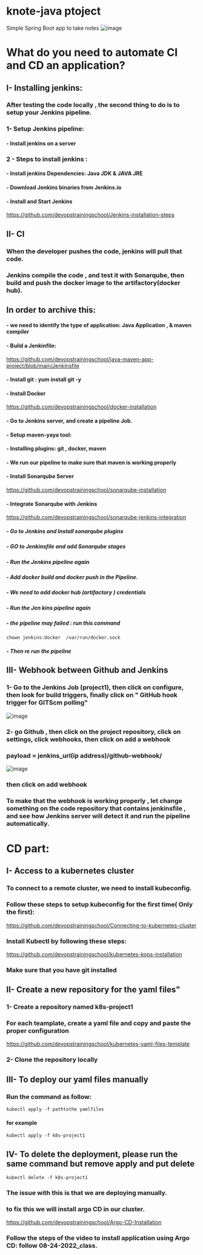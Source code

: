 # knote-java ptoject

Simple Spring Boot app to take notes
![image](https://user-images.githubusercontent.com/107158398/183525592-77d87bd2-61f8-4af5-9152-e853b64fdb28.png)


# What do you need to automate CI and CD an application?
## I- Installing jenkins:
### After testing the code locally , the second thing to do is to setup your Jenkins pipeline.
### 1- Setup Jenkins pipeline:
#### - Install jenkins on a server 
### 2 - Steps to install jenkins : 
#### - Install jenkins Dependencies: Java JDK & JAVA JRE
#### - Download Jenkins binaries from Jenkins.io
#### - Install and Start Jenkins
https://github.com/devopstrainingschool/Jenkins-installation-steps

## II- CI
### When the developer pushes the code, jenkins will pull that code.
### Jenkins compile the code , and test it with Sonarqube, then build and push the docker image to the artifactory(docker hub).
## In order to archive this:
#### - we need to identify the type of application: Java Application , & maven compiler
#### - Build a Jenkinfile: 
https://github.com/devopstrainingschool/java-maven-app-project/blob/main/Jenkinsfile
#### - Install git : yum install git -y
#### - Install Docker
https://github.com/devopstrainingschool/docker-installation
#### - Go to Jenkins server, and create a pipeline Job.
#### - Setup maven-yaya tool: 
#### - Installing plugins: git , docker, maven
#### - We run our pipeline to make sure that maven is working properly
#### - Install Sonarqube Server
https://github.com/devopstrainingschool/sonarqube-installation
#### - Integrate Sonarqube with Jenkins
https://github.com/devopstrainingschool/sonarqube-jenkins-integration
##### - Go to Jenkins and Install sonarqube plugins
##### - GO to Jenkinsfile and add Sonarqube stages
##### - Run the Jenkins pipeline again
##### - Add docker build and docker push in the Pipeline.
##### - We need to add docker hub (artifactory ) credentials
##### - Run the Jen kins pipeline again
##### - the pipeline may failed : run this command
```
chown jenkins:docker  /var/run/docker.sock
```
##### - Then re run the pipeline
## III- Webhook between Github and Jenkins
### 1- Go to the Jenkins Job (project1), then click on configure, then look for build triggers, finally click on " GitHub hook trigger for GITScm polling"
![image](https://user-images.githubusercontent.com/107158398/184759813-e61d50e9-e077-4b80-a4ea-d91869772e35.png)

### 2- go Github , then click on the project repository, click on settings, click webhooks, then click on add a webhook
### payload = jenkins_url(ip address)/github-webhook/
![image](https://user-images.githubusercontent.com/107158398/184759249-b3f1f524-a272-417c-8487-bc0e0067c80c.png)

### then click on add webhook

### To make that the webhook is working properly , let change something on the code repository that contains jenkinsfile , and see how Jenkins server will detect it and run the pipeline automatically.
# CD part:
## I- Access to a kubernetes cluster
### To connect to a remote cluster, we need to install kubeconfig.
### Follow these steps to setup kubeconfig for the first time( Only the first):
https://github.com/devopstrainingschool/Connecting-to-kubernetes-cluster
### Install Kubectl by following these steps:
https://github.com/devopstrainingschool/kubernetes-kops-installation
### Make sure that you have git installed

## II- Create a new repository for the yaml files"
### 1- Create a repository named k8s-project1
### For each teamplate, create a yaml file and copy and paste the proper configuration
https://github.com/devopstrainingschool/kubernetes-yaml-files-template
### 2- Clone the repository locally
## III- To deploy our yaml files manually
### Run the command as follow:
```
kubectl apply -f pathtothe yamlfiles
```
#### for example
```
kubectl apply -f k8s-project1
```
## IV- To delete the deployment, please run the same command but remove apply and put delete
```
kubectl delete -f k8s-project1
```
### The issue with this is that we are deploying manually.
### to fix this we will install argo CD in our cluster.
https://github.com/devopstrainingschool/Argo-CD-Installation
### Follow the steps of the video to install application using Argo CD: follow 08-24-2022_class.
